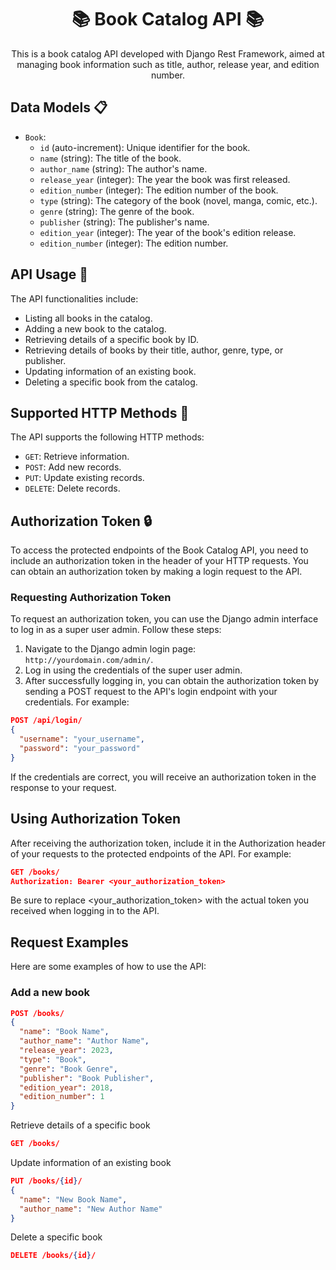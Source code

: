 <h1 align="center">📚 Book Catalog API 📚</h1>

<p align="center">This is a book catalog API developed with Django Rest Framework, aimed at managing book information such as title, author, release year, and edition number.</p>

## Data Models 📋

- `Book`:
  - `id` (auto-increment): Unique identifier for the book.
  - `name` (string): The title of the book.
  - `author_name` (string): The author's name.
  - `release_year` (integer): The year the book was first released.
  - `edition_number` (integer): The edition number of the book.
  - `type` (string): The category of the book (novel, manga, comic, etc.).
  - `genre` (string): The genre of the book.
  - `publisher` (string): The publisher's name.
  - `edition_year` (integer): The year of the book's edition release.
  - `edition_number` (integer): The edition number.

## API Usage 🚀

The API functionalities include:

- Listing all books in the catalog.
- Adding a new book to the catalog.
- Retrieving details of a specific book by ID.
- Retrieving details of books by their title, author, genre, type, or publisher.
- Updating information of an existing book.
- Deleting a specific book from the catalog.

## Supported HTTP Methods 🔧

The API supports the following HTTP methods:

- `GET`: Retrieve information.
- `POST`: Add new records.
- `PUT`: Update existing records.
- `DELETE`: Delete records.

## Authorization Token 🔒

To access the protected endpoints of the Book Catalog API, you need to include an authorization token in the header of your HTTP requests. You can obtain an authorization token by making a login request to the API.

### Requesting Authorization Token

To request an authorization token, you can use the Django admin interface to log in as a super user admin. Follow these steps:

1. Navigate to the Django admin login page: `http://yourdomain.com/admin/`.
2. Log in using the credentials of the super user admin.
3. After successfully logging in, you can obtain the authorization token by sending a POST request to the API's login endpoint with your credentials. For example:

```json
POST /api/login/
{
  "username": "your_username",
  "password": "your_password"
}
```
If the credentials are correct, you will receive an authorization token in the response to your request.

## Using Authorization Token
After receiving the authorization token, include it in the Authorization header of your requests to the protected endpoints of the API. For example:
```json
GET /books/
Authorization: Bearer <your_authorization_token>
```

Be sure to replace <your_authorization_token> with the actual token you received when logging in to the API.

## Request Examples

Here are some examples of how to use the API:

### Add a new book

```json
POST /books/
{
  "name": "Book Name",
  "author_name": "Author Name",
  "release_year": 2023,
  "type": "Book",
  "genre": "Book Genre",
  "publisher": "Book Publisher",
  "edition_year": 2018,
  "edition_number": 1
}
```

Retrieve details of a specific book

```json
GET /books/
```

Update information of an existing book
```json
PUT /books/{id}/
{
  "name": "New Book Name",
  "author_name": "New Author Name"
}
```
Delete a specific book
```json
DELETE /books/{id}/
```
